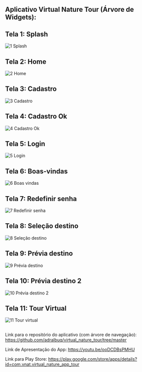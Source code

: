 ## Aplicativo Virtual Nature Tour (Árvore de Widgets):

## Tela 1: Splash

![1  Splash](https://user-images.githubusercontent.com/102529232/178168479-285d780f-04b9-401d-92cd-15c7181da535.png)

## Tela 2: Home

![2  Home](https://user-images.githubusercontent.com/102529232/178168538-cd371e91-6c88-49df-ae8d-c088b7bb6d2f.png)

## Tela 3: Cadastro

![3  Cadastro](https://user-images.githubusercontent.com/102529232/178168560-3f33693c-1007-4782-a1e1-5d399133e753.png)

## Tela 4: Cadastro Ok

![4  Cadastro Ok](https://user-images.githubusercontent.com/102529232/178168575-85677f9b-88db-4692-86ec-66be6e7c6fc4.png)

## Tela 5: Login

![5  Login](https://user-images.githubusercontent.com/102529232/178168588-9ce0336e-b94c-4c1d-a895-d9880de6071a.png)

## Tela 6: Boas-vindas

![6  Boas vindas](https://user-images.githubusercontent.com/102529232/178168610-e4783a82-d718-4766-bcf3-c5cab6622c45.png)

## Tela 7: Redefinir senha

![7  Redefinir senha](https://user-images.githubusercontent.com/102529232/178168626-54496795-b9e8-4490-a2cb-ce8acf71899c.png)

## Tela 8: Seleção destino

![8  Seleção destino](https://user-images.githubusercontent.com/102529232/178168637-7630c018-6106-4272-94d6-c4a5cf8f7c30.png)

## Tela 9: Prévia destino

![9  Prévia destino](https://user-images.githubusercontent.com/102529232/178168659-f18f4925-c836-47e3-9290-210ff57f817d.png)

## Tela 10: Prévia destino 2

![10  Prévia destino 2](https://user-images.githubusercontent.com/102529232/178168673-12b089fe-6381-401a-a6e6-10c953e3c186.png)

## Tela 11: Tour Virtual

![11  Tour virtual](https://user-images.githubusercontent.com/102529232/178168686-058c13ea-08fc-47ef-9bce-9b11a4bbed14.png)

##

Link para o repositório do aplicativo (com árvore de navegação): https://github.com/adralbuq/virtual_nature_tour/tree/master

Link de Apresentação do App: https://youtu.be/ooDCDBsPMHU

Link para Play Store: https://play.google.com/store/apps/details?id=com.vnat.virtual_nature_app_tour

